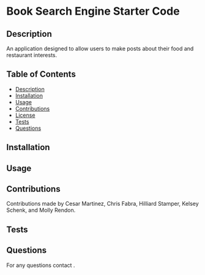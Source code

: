 # Book Search Engine Starter Code


## Description
  An application designed to allow users to make posts about their food and restaurant interests.


## Table of Contents

- [Description](#description)
- [Installation](#installation)
- [Usage](#usage)
- [Contributions](#contributions)
- [License](#license)
- [Tests](#tests)
- [Questions](#questions)

## Installation



## Usage



## Contributions

Contributions made by Cesar Martinez, Chris Fabra, Hilliard Stamper, Kelsey Schenk, and Molly Rendon.

## Tests



## Questions
For any questions contact .
